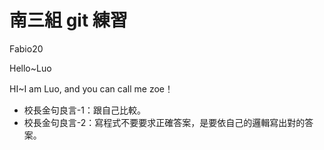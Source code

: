 # 南三組 git 練習

Fabio20

Hello~Luo

HI~I am Luo, and you can call me zoe！

- 校長金句良言-1：跟自己比較。
- 校長金句良言-2：寫程式不要要求正確答案，是要依自己的邏輯寫出對的答案。